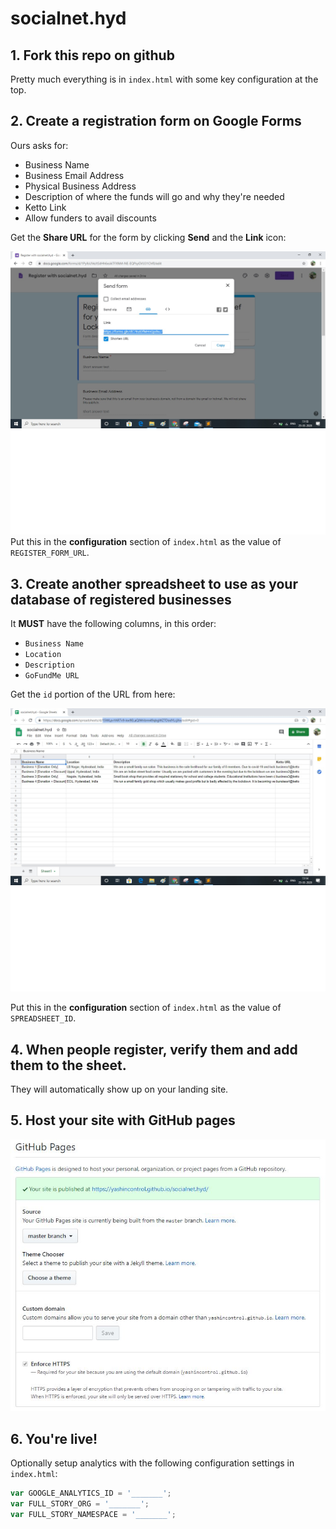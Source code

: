 # socialnet.hyd

## 1. Fork this repo on github

Pretty much everything is in `index.html` with some key configuration at the top.

## 2. Create a registration form on Google Forms

Ours asks for:

- Business Name
- Business Email Address
- Physical Business Address
- Description of where the funds will go and why they're needed
- Ketto Link
- Allow funders to avail discounts

Get the **Share URL** for the form by clicking **Send** and the **Link** icon:

![image](assets/google_form.jpg)
Put this in the **configuration** section of `index.html` as the value of `REGISTER_FORM_URL`.

## 3. Create another spreadsheet to use as your database of registered businesses

It **MUST** have the following columns, in this order:

- `Business Name`
- `Location`
- `Description`
- `GoFundMe URL`

Get the `id` portion of the URL from here:

![image](assets/socialnet_spreadsheet.jpg)

Put this in the **configuration** section of `index.html` as the value of `SPREADSHEET_ID`.

## 4. When people register, verify them and add them to the sheet.

They will automatically show up on your landing site.

## 5. Host your site with GitHub pages

![image](assets/github_pages.JPG)

## 6. You're live!

Optionally setup analytics with the following configuration settings in `index.html`:

```javascript
var GOOGLE_ANALYTICS_ID = '_______';
var FULL_STORY_ORG = '_______';
var FULL_STORY_NAMESPACE = '_______';
```
